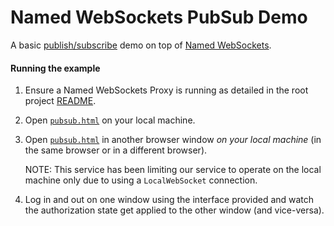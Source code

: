 Named WebSockets PubSub Demo
===

A basic [publish/subscribe](https://en.wikipedia.org/wiki/Publish–subscribe_pattern) demo on top of [Named WebSockets](https://github.com/namedwebsockets/namedwebsockets).

#### Running the example

1. Ensure a Named WebSockets Proxy is running as detailed in the root project [README](https://github.com/namedwebsockets/namedwebsockets/blob/master/README.md#run-a-named-websockets-proxy).

2. Open [`pubsub.html`](http://namedwebsockets.github.io/namedwebsockets/examples/pubsub/pubsub.html) on your local machine.

3. Open [`pubsub.html`](http://namedwebsockets.github.io/namedwebsockets/examples/pubsub/pubsub.html) in another browser window *on your local machine* (in the same browser or in a different browser).

    NOTE: This service has been limiting our service to operate on the local machine only due to using a `LocalWebSocket` connection.

4. Log in and out on one window using the interface provided and watch the authorization state get applied to the other window (and vice-versa).

